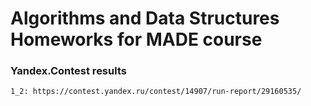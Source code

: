 # Algorithms and Data Structures Homeworks for MADE course

### Yandex.Contest results

	1_2: https://contest.yandex.ru/contest/14907/run-report/29160535/